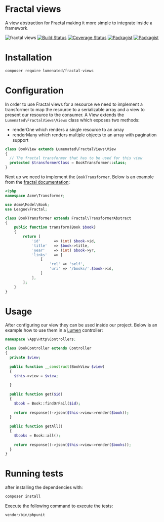 # Fractal views
A view abstraction for Fractal making it more simple to integrate inside a framework.

![fractal views](https://cloud.githubusercontent.com/assets/4613944/24282298/f421469c-105e-11e7-9c8d-404ec7d05ad2.png)
[![Build Status](https://travis-ci.org/lumenated/fractal-views.svg?branch=master)](https://travis-ci.org/lumenated/fractal-views)
[![Coverage Status](https://coveralls.io/repos/github/lumenated/fractal-views/badge.svg?branch=master)](https://coveralls.io/github/lumenated/fractal-views?branch=master)
[![Packagist](https://img.shields.io/packagist/v/lumenated/fractal-views.svg)]()
[![Packagist](https://img.shields.io/packagist/dt/lumenated/fractal-views.svg)]()

# Installation
```sh
composer require lumenated/fractal-views
```

# Configuration
In order to use Fractal views for a resource we need to implement a transformer to map the resource to a serializable array and a view to present our resource to the consumer.
A View extends the `Lumenated\FractalViews\Views` class which exposes two methods:
- renderOne
  which renders a single resource to an array
- renderMany
  which renders multiple objects to an array with pagination support

```php
class BookView extends Lumenated\FractalViews\View 
{
  // The fractal transformer that has to be used for this view
  protected $transformerClass = BookTransformer::class;
}
```

Next up we need to implement the `BookTransformer`. Below is an example from the [fractal documentation](http://fractal.thephpleague.com/transformers/):

```php
<?php
namespace Acme\Transformer;

use Acme\Model\Book;
use League\Fractal;

class BookTransformer extends Fractal\TransformerAbstract
{
	public function transform(Book $book)
	{
	    return [
	        'id'      => (int) $book->id,
	        'title'   => $book->title,
	        'year'    => (int) $book->yr,
            'links'   => [
                [
                    'rel' => 'self',
                    'uri' => '/books/'.$book->id,
                ]
            ],
	    ];
	}
}
```

# Usage
After configuring our view they can be used inside our project.
Below is an example how to use them in a [Lumen](https://lumen.laravel.com/) controller:

```php
namespace \App\Http\Controllers;

class BookController extends Controller 
{
  private $view;
  
  public function __construct(BookView $view) 
  {
    $this->view = $view;
    
  }
  
  public function get($id) 
  {
    $book = Book::findOrFail($id);
    
    return response()->json($this->view->render($book));
  }
  
  public function getAll() 
  {
    $books = Book::all();
    
    return response()->json($this->view->render($books));
  }
}
```

# Running tests
after installing the dependencies with:
```sh
composer install
```

Execute the following command to execute the tests:
```sh
vendor/bin/phpunit
```

